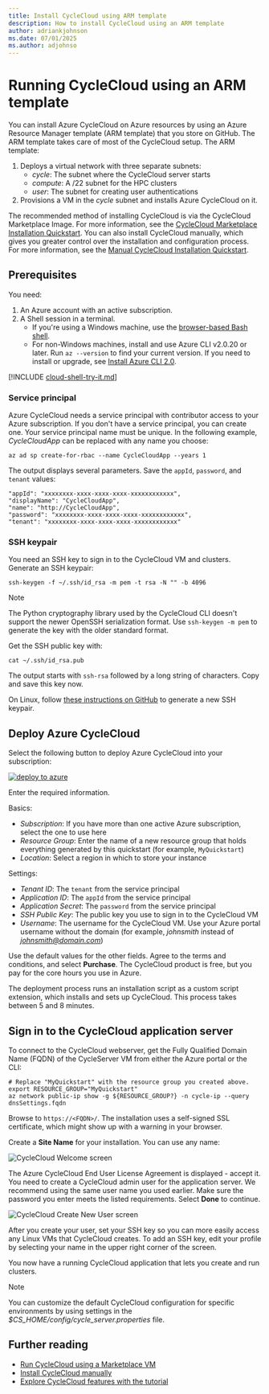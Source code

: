 ```yaml
---
title: Install CycleCloud using ARM template
description: How to install CycleCloud using an ARM template
author: adriankjohnson
ms.date: 07/01/2025
ms.author: adjohnso
---
```


# Running CycleCloud using an ARM template

You can install Azure CycleCloud on Azure resources by using an Azure Resource Manager template (ARM template) that you store on GitHub. The ARM template takes care of most of the CycleCloud setup. The ARM template:

1. Deploys a virtual network with three separate subnets:
    * *cycle*: The subnet where the CycleCloud server starts
    * *compute*: A /22 subnet for the HPC clusters
    * *user*: The subnet for creating user authentications
1. Provisions a VM in the *cycle* subnet and installs Azure CycleCloud on it.

The recommended method of installing CycleCloud is via the CycleCloud Marketplace Image. For more information, see the [CycleCloud Marketplace Installation Quickstart](../qs-install-marketplace.md). You can also install CycleCloud manually, which gives you greater control over the installation and configuration process. For more information, see the [Manual CycleCloud Installation Quickstart](install-manual.md).

## Prerequisites

You need:

1. An Azure account with an active subscription.
1. A Shell session in a terminal.
    * If you're using a Windows machine, use the [browser-based Bash shell](https://shell.azure.com).
    * For non-Windows machines, install and use Azure CLI v2.0.20 or later. Run `az --version` to find your current version. If you need to install or upgrade, see [Install Azure CLI 2.0](/cli/azure/install-azure-cli).

[!INCLUDE [cloud-shell-try-it.md](~/articles/cyclecloud/includes/cloud-shell-try-it.md)]

### Service principal

Azure CycleCloud needs a service principal with contributor access to your Azure subscription. If you don't have a service principal, you can create one. Your service principal name must be unique. In the following example, *CycleCloudApp* can be replaced with any name you choose:

```azurecli-interactive
az ad sp create-for-rbac --name CycleCloudApp --years 1
```

The output displays several parameters. Save the `appId`, `password`, and `tenant` values:

``` output
"appId": "xxxxxxxx-xxxx-xxxx-xxxx-xxxxxxxxxxxx",
"displayName": "CycleCloudApp",
"name": "http://CycleCloudApp",
"password": "xxxxxxxx-xxxx-xxxx-xxxx-xxxxxxxxxxxx",
"tenant": "xxxxxxxx-xxxx-xxxx-xxxx-xxxxxxxxxxxx"
```

### SSH keypair

You need an SSH key to sign in to the CycleCloud VM and clusters. Generate an SSH keypair:

```azurecli-interactive
ssh-keygen -f ~/.ssh/id_rsa -m pem -t rsa -N "" -b 4096
```

> [!NOTE]
> The Python cryptography library used by the CycleCloud CLI doesn't support the newer OpenSSH serialization format. Use `ssh-keygen -m pem` to generate the key with the older standard format.

Get the SSH public key with:

```azurecli-interactive
cat ~/.ssh/id_rsa.pub
```

The output starts with `ssh-rsa` followed by a long string of characters. Copy and save this key now.

On Linux, follow [these instructions on GitHub](https://help.github.com/articles/generating-a-new-ssh-key-and-adding-it-to-the-ssh-agent/) to generate a new SSH keypair.

## Deploy Azure CycleCloud

Select the following button to deploy Azure CycleCloud into your subscription:

<a target="_blank"
   title="Deploy to Azure"
   href="https://portal.azure.com/#create/Microsoft.Template/uri/https%3A%2F%2Fraw.githubusercontent.com%2FCycleCloudCommunity%2Fcyclecloud_arm%2Fmaster%2Fazuredeploy.json">
  <img src="https://azuredeploy.net/deploybutton.svg" alt="deploy to azure"/>
</a>

Enter the required information.

Basics:

* *Subscription*: If you have more than one active Azure subscription, select the one to use here
* *Resource Group*: Enter the name of a new resource group that holds everything generated by this quickstart (for example, `MyQuickstart`)
* *Location*: Select a region in which to store your instance

Settings:

* *Tenant ID*: The `tenant` from the service principal
* *Application ID*: The `appId` from the service principal
* *Application Secret*: The `password` from the service principal
* *SSH Public Key*: The public key you use to sign in to the CycleCloud VM
* *Username*: The username for the CycleCloud VM. Use your Azure portal username without the domain (for example, *johnsmith* instead of *johnsmith@domain.com*)

Use the default values for the other fields. Agree to the terms and conditions, and select **Purchase**. The CycleCloud product is free, but you pay for the core hours you use in Azure.

The deployment process runs an installation script as a custom script extension, which installs and sets up CycleCloud. This process takes between 5 and 8 minutes.

## Sign in to the CycleCloud application server

To connect to the CycleCloud webserver, get the Fully Qualified Domain Name (FQDN) of the CycleServer VM from either the Azure portal or the CLI:

```azurecli-interactive
# Replace "MyQuickstart" with the resource group you created above.
export RESOURCE_GROUP="MyQuickstart"
az network public-ip show -g ${RESOURCE_GROUP?} -n cycle-ip --query dnsSettings.fqdn
```

Browse to `https://<FQDN>/`. The installation uses a self-signed SSL certificate, which might show up with a warning in your browser.

Create a **Site Name** for your installation. You can use any name:

![CycleCloud Welcome screen](~/articles/cyclecloud/images/cc-first-login.png)

The Azure CycleCloud End User License Agreement is displayed - accept it. You need to create a CycleCloud admin user for the application server. We recommend using the same user name you used earlier. Make sure the password you enter meets the listed requirements. Select **Done** to continue.

![CycleCloud Create New User screen](~/articles/cyclecloud/images/create-new-user.png)

After you create your user, set your SSH key so you can more easily access any Linux VMs that CycleCloud creates. To add an SSH key, edit your profile by selecting your name in the upper right corner of the screen.

You now have a running CycleCloud application that lets you create and run clusters.

> [!NOTE]
> You can customize the default CycleCloud configuration for specific environments by using settings in the _$CS_HOME/config/cycle_server.properties_ file.


## Further reading

* [Run CycleCloud using a Marketplace VM](../qs-install-marketplace.md)
* [Install CycleCloud manually](install-manual.md)
* [Explore CycleCloud features with the tutorial](../tutorials/tutorial.md)